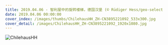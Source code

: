 ```yaml
---
title: 2019.04.06 - 智利屋中的旋转楼梯，德国汉堡 (© Rüdiger Hess/geo-select FotoArt)
date: 2019.04.06 00:00:00
cover_index: /images/thumbs/ChilehausHH_ZH-CN3895221092_533x300.jpg
cover_detail: /images/ChilehausHH_ZH-CN3895221092_1920x1080.jpg
---
```


![ChilehausHH](/images/ChilehausHH_ZH-CN3895221092_1920x1080.jpg)
